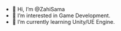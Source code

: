 - 👋 Hi, I’m @ZahiSama
- 👀 I’m interested in Game Development.
- 🌱 I’m currently learning Unity/UE Engine.
